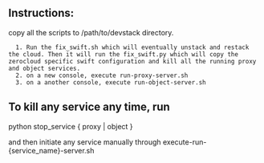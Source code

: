 ## Instructions:
copy all the scripts to /path/to/devstack directory.
~~~
  1. Run the fix_swift.sh which will eventually unstack and restack the cloud. Then it will run the fix_swift.py which will copy the zerocloud specific swift configuration and kill all the running proxy and object services.
  2. on a new console, execute run-proxy-server.sh
  3. on a another console, execute run-object-server.sh
~~~

## To kill any service any time, run

python stop_service { proxy | object }

and then initiate any service manually through execute-run-{service_name}-server.sh

